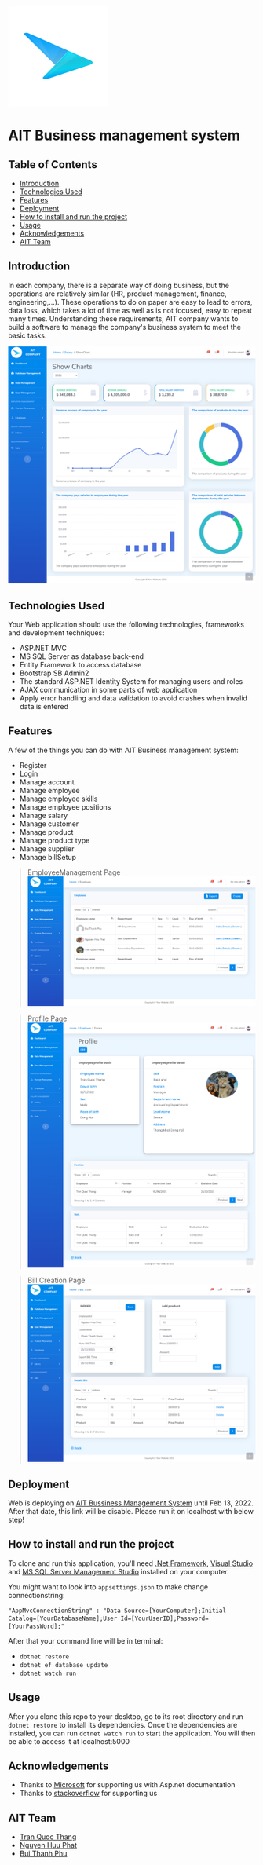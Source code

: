 ![logo](wwwroot/img/logo.svg)  
# AIT Business management system      

## Table of Contents
* [Introduction](#introduction)
* [Technologies Used](#technologies-used)
* [Features](#features)
* [Deployment](#deployment)
* [How to install and run the project](#how-to-install-and-run-the-project)
* [Usage](#usage)
* [Acknowledgements](#acknowledgements)
* [AIT Team](#ait-team)
<!-- * [License](#license) -->


## Introduction
In each company, there is a separate way of doing business, but the operations are relatively similar (HR, product management, finance, engineering,...). These operations to do on paper are easy to lead to errors, data loss, which takes a lot of time as well as is not focused, easy to repeat many times. Understanding these requirements, AIT company wants to build a software to manage the company's business system to meet the basic tasks.


![Dashboard](wwwroot/img/demoPage/dashboard.png)



## Technologies Used
Your Web application should use the following technologies, frameworks and development techniques:

- ASP.NET MVC
- MS SQL Server as database back-end
- Entity Framework to access database
- Bootstrap SB Admin2 
- The standard ASP.NET Identity System for managing users and roles
- AJAX communication in some parts of web application
- Apply error handling and data validation to avoid crashes when invalid data is entered



## Features
A few of the things you can do with AIT Business management system:
- Register
- Login
- Manage account
- Manage employee
- Manage employee skills
- Manage employee positions
- Manage salary
- Manage customer
- Manage product
- Manage product type
- Manage supplier
- Manage billSetup

> EmployeeManagement Page
![EmployeeManagement](wwwroot/img/demoPage/employeeIndex.png)


> Profile Page
![Dashboard](wwwroot/img/demoPage/profile.png)


> Bill Creation Page
![Dashboard](wwwroot/img/demoPage/createBill.png)


## Deployment
Web is deploying on [AIT Bussiness Management System](http://lucasuit-001-site1.etempurl.com/) until Feb 13, 2022. After that date, this link will be disable. 
Please run it on localhost with below step!
## How to install and run the project
To clone and run this application, you'll need [.Net Framework](https://dotnet.microsoft.com/en-us/download/dotnet-framework), [Visual Studio](https://visualstudio.microsoft.com/) and [MS SQL Server Management Studio](https://docs.microsoft.com/en-us/sql/ssms/download-sql-server-management-studio-ssms?view=sql-server-ver15) installed on your computer. 

You might want to look into `appsettings.json` to make change connectionstring: 
```
"AppMvcConnectionString" : "Data Source=[YourComputer];Initial Catalog=[YourDatabaseName];User Id=[YourUserID];Password=[YourPassWord];"
```


After that your command line will be in terminal:
- `dotnet restore` 
- `dotnet ef database update`
- `dotnet watch run`


## Usage
After you clone this repo to your desktop, go to its root directory and run `dotnet restore` to install its dependencies.
Once the dependencies are installed, you can run `dotnet watch run` to start the application. You will then be able to access it at localhost:5000


## Acknowledgements
- Thanks to [Microsoft](https://www.microsoft.com/vi-vn/) for supporting us with Asp.net documentation
- Thanks to [stackoverflow](https://stackoverflow.com/) for supporting us 


## AIT Team
<!-- [![Tran Quoc Thang](https://avatars.githubusercontent.com/u/64716374?s=400&v=4)](https://github.com/LucasTran-tq) | 
[![Nguyen Huu Phat](https://avatars.githubusercontent.com/u/68334213?v=4)](https://github.com/nguyenhuuphat2001) | 
[![Bui Thanh Phu](https://avatars.githubusercontent.com/u/74527830?v=4)](https://github.com/phubuideptrai) | 
---|--- -->

- [Tran Quoc Thang](https://github.com/LucasTran-tq)
- [Nguyen Huu Phat](https://github.com/nguyenhuuphat2001)
- [Bui Thanh Phu](https://github.com/phubuideptrai)



<!-- Optional -->
<!-- ## License -->
<!-- This project is open source and available under the [... License](). -->

<!-- You don't have to include all sections - just the one's relevant to your project -->
